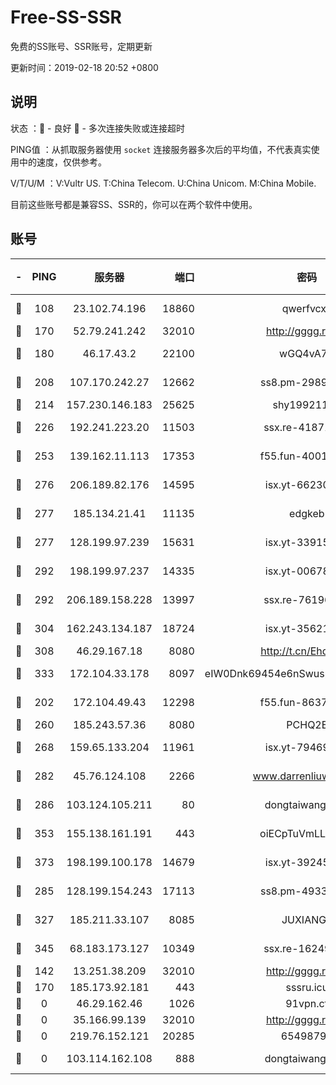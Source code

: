 # Free-SS-SSR

免费的SS账号、SSR账号，定期更新

更新时间：2019-02-18 20:52 +0800

## 说明

状态     ：🙂 - 良好 🙁 - 多次连接失败或连接超时

PING值   ：从抓取服务器使用 `socket` 连接服务器多次后的平均值，不代表真实使用中的速度，仅供参考。

V/T/U/M  ：V:Vultr US. T:China Telecom. U:China Unicom. M:China Mobile.

目前这些账号都是兼容SS、SSR的，你可以在两个软件中使用。

## 账号

|-|PING|服务器|端口|密码|加密方式|区域|V/T/U/M|
|:----:|:----:|:-----:|-----:|:----:|:----:|:----:|:----:|
|🙂|108|23.102.74.196|18860|qwerfvcxz|aes-256-gcm|JP|8↑/9↑/9↑/10↑|
|🙂|170|52.79.241.242|32010|http://gggg.rocks|chacha20|KR|6↓/10↑/10↑/5↓|
|🙂|180|46.17.43.2|22100|wGQ4vA7D|aes-256-gcm|RU|6↑/10↑/10↑/10↑|
|🙂|208|107.170.242.27|12662|ss8.pm-29895906|aes-256-cfb|US|10↑/10↑/9↑/10↑|
|🙂|214|157.230.146.183|25625|shy19921124|rc4-md5|US|10↑/10↑/10↑/10↑|
|🙂|226|192.241.223.20|11503|ssx.re-41871836|aes-256-cfb|US|3↑/3↑/2↑/3↑|
|🙂|253|139.162.11.113|17353|f55.fun-40016960|aes-256-cfb|SG|7↑/6↑/6↑/6↑|
|🙂|276|206.189.82.176|14595|isx.yt-66230014|aes-256-cfb|SG|10↑/10↑/10↑/10↑|
|🙂|277|185.134.21.41|11135|edgkeb|aes-256-cfb|GB|10↑/10↑/10↑/10↑|
|🙂|277|128.199.97.239|15631|isx.yt-33915830|aes-256-cfb|SG|10↑/10↑/10↑/10↑|
|🙂|292|198.199.97.237|14335|isx.yt-00678289|aes-256-cfb|US|10↑/10↑/10↑/10↑|
|🙂|292|206.189.158.228|13997|ssx.re-76196312|aes-256-cfb|SG|3↑/3↑/2↑/3↑|
|🙂|304|162.243.134.187|18724|isx.yt-35621483|aes-256-cfb|US|9↑/10↑/10↑/10↑|
|🙂|308|46.29.167.18|8080|http://t.cn/EhdmTxe|rc4-md5|RU|10↑/10↑/10↑/10↑|
|🙂|333|172.104.33.178|8097|eIW0Dnk69454e6nSwuspv9DmS201tQ0D|aes-256-cfb|SG|10↑/10↑/10↑/10↑|
|🙂|202|172.104.49.43|12298|f55.fun-86373807|aes-256-cfb|SG|7↑/6↑/6↑/6↑|
|🙂|260|185.243.57.36|8080|PCHQ2E|rc4-md5|US|10↑/10↑/8↑/10↑|
|🙂|268|159.65.133.204|11961|isx.yt-79469931|aes-256-cfb|SG|10↑/10↑/10↑/10↑|
|🙂|282|45.76.124.108|2266|www.darrenliuwei.com|aes-256-cfb|AU|8↑/9↑/10↑/10↑|
|🙂|286|103.124.105.211|80|dongtaiwang.com|aes-256-cfb|US|10↑/10↑/10↑/10↑|
|🙂|353|155.138.161.191|443|oiECpTuVmLLxk4Ts|aes-256-cfb|US|4↑/10↑/10↑/10↑|
|🙂|373|198.199.100.178|14679|isx.yt-39245989|aes-256-cfb|US|10↑/10↑/10↑/10↑|
|🙂|285|128.199.154.243|17113|ss8.pm-49338576|aes-256-cfb|SG|10↑/10↑/9↑/10↑|
|🙂|327|185.211.33.107|8085|JUXIANGE|aes-128-ctr|US|10↑/10↑/10↑/10↑|
|🙂|345|68.183.173.127|10349|ssx.re-16249427|aes-256-cfb|US|3↑/3↑/2↑/3↑|
|🙁|142|13.251.38.209|32010|http://gggg.rocks|chacha20|SG|5↓/7↓/8↑/7↑|
|🙁|170|185.173.92.181|443|sssru.icu|rc4-md5|RU|9↑/9↑/10↑/9↑|
|🙁|0|46.29.162.46|1026|91vpn.cf|rc4-md5|RU|10↑/9↑/8↑/10↑|
|🙁|0|35.166.99.139|32010|http://gggg.rocks|chacha20|US|9↑/8↑/9↑/8↑|
|🙁|0|219.76.152.121|20285|65498798|chacha20|HK|9↑/7↑/8↑/7↑|
|🙁|0|103.114.162.108|888|dongtaiwang.com|aes-256-cfb|US|10↑/0↓/0↓/1↑|
